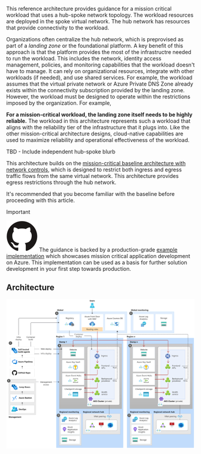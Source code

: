 
This reference architecture provides guidance for a mission critical workload that uses a hub-spoke network topology. The workload resources are deployed in the spoke virtual network. The hub network has resources that provide connectivity to the workload.

Organizations often centralize the hub network, which is preprovised as part of a _landing zone_ or the foundational platform. A key benefit of this approach is that the platform provides the most of the infrastructre needed to run the workload. This includes the network, identity access management, policies, and monitoring capabilities that the workload doesn't have to manage. It can rely on organizational resources, integrate with other workloads (if needed), and use shared services. For example, the workload assumes that the virtual private network or Azure Private DNS Zone already exists within the connectivity subscription provided by the landing zone. However, the workload must be designed to operate within the restrictions imposed by the organization. For example, <TBD> 

**For a mission-critical workload, the landing zone itself needs to be highly reliable.** The workload in this architecture represents such a workload that aligns with the reliability tier of the infrastructure that it plugs into. Like the other mission-critical architecture designs, cloud-native capabilities are used to maximize reliability and operational effectiveness of the workload.

TBD - Include independent hub-spoke blurb

This architecture builds on the [mission-critical baseline architecture with network controls](./mission-critical-network-architecture.yml), which is designed to restrict both ingress and egress traffic flows from the same virtual network. This architecture provides egress restrictions through the hub network. 

It's recommended that you become familiar with the baseline before proceeding with this article.

> [!IMPORTANT]
> ![GitHub logo](../../../_images/github.svg) The guidance is backed by a production-grade [example implementation](https://github.com/Azure/Mission-Critical-Connected) which showcases mission critical application development on Azure. This implementation can be used as a basis for further solution development in your first step towards production.

## Architecture

![Architecture diagram of a mission-critical workload in a hub-spoke topology.](./images/mission-critical-architecture-hub-spoke.svg)

